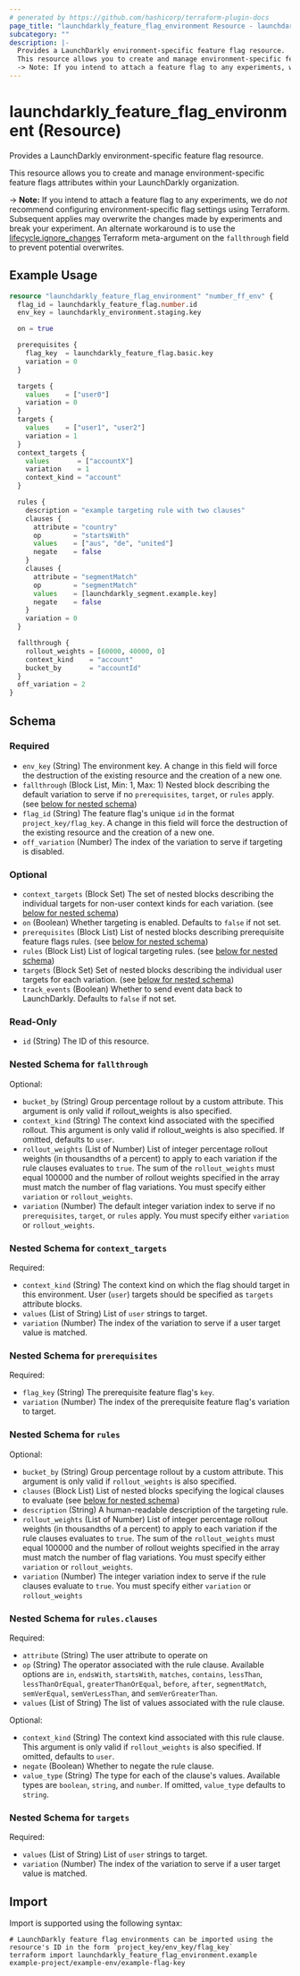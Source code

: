 ```yaml
---
# generated by https://github.com/hashicorp/terraform-plugin-docs
page_title: "launchdarkly_feature_flag_environment Resource - launchdarkly"
subcategory: ""
description: |-
  Provides a LaunchDarkly environment-specific feature flag resource.
  This resource allows you to create and manage environment-specific feature flags attributes within your LaunchDarkly organization.
  -> Note: If you intend to attach a feature flag to any experiments, we do not recommend configuring environment-specific flag settings using Terraform. Subsequent applies may overwrite the changes made by experiments and break your experiment. An alternate workaround is to use the lifecycle.ignore_changes https://developer.hashicorp.com/terraform/language/meta-arguments/lifecycle#ignore_changes Terraform meta-argument on the fallthrough field to prevent potential overwrites.
---
```


# launchdarkly_feature_flag_environment (Resource)

Provides a LaunchDarkly environment-specific feature flag resource.

This resource allows you to create and manage environment-specific feature flags attributes within your LaunchDarkly organization.

-> **Note:** If you intend to attach a feature flag to any experiments, we do _not_ recommend configuring environment-specific flag settings using Terraform. Subsequent applies may overwrite the changes made by experiments and break your experiment. An alternate workaround is to use the [lifecycle.ignore_changes](https://developer.hashicorp.com/terraform/language/meta-arguments/lifecycle#ignore_changes) Terraform meta-argument on the `fallthrough` field to prevent potential overwrites.

## Example Usage

```terraform
resource "launchdarkly_feature_flag_environment" "number_ff_env" {
  flag_id = launchdarkly_feature_flag.number.id
  env_key = launchdarkly_environment.staging.key

  on = true

  prerequisites {
    flag_key  = launchdarkly_feature_flag.basic.key
    variation = 0
  }

  targets {
    values    = ["user0"]
    variation = 0
  }
  targets {
    values    = ["user1", "user2"]
    variation = 1
  }
  context_targets {
    values       = ["accountX"]
    variation    = 1
    context_kind = "account"
  }

  rules {
    description = "example targeting rule with two clauses"
    clauses {
      attribute = "country"
      op        = "startsWith"
      values    = ["aus", "de", "united"]
      negate    = false
    }
    clauses {
      attribute = "segmentMatch"
      op        = "segmentMatch"
      values    = [launchdarkly_segment.example.key]
      negate    = false
    }
    variation = 0
  }

  fallthrough {
    rollout_weights = [60000, 40000, 0]
    context_kind    = "account"
    bucket_by       = "accountId"
  }
  off_variation = 2
}
```

<!-- schema generated by tfplugindocs -->
## Schema

### Required

- `env_key` (String) The environment key. A change in this field will force the destruction of the existing resource and the creation of a new one.
- `fallthrough` (Block List, Min: 1, Max: 1) Nested block describing the default variation to serve if no `prerequisites`, `target`, or `rules` apply. (see [below for nested schema](#nestedblock--fallthrough))
- `flag_id` (String) The feature flag's unique `id` in the format `project_key/flag_key`. A change in this field will force the destruction of the existing resource and the creation of a new one.
- `off_variation` (Number) The index of the variation to serve if targeting is disabled.

### Optional

- `context_targets` (Block Set) The set of nested blocks describing the individual targets for non-user context kinds for each variation. (see [below for nested schema](#nestedblock--context_targets))
- `on` (Boolean) Whether targeting is enabled. Defaults to `false` if not set.
- `prerequisites` (Block List) List of nested blocks describing prerequisite feature flags rules. (see [below for nested schema](#nestedblock--prerequisites))
- `rules` (Block List) List of logical targeting rules. (see [below for nested schema](#nestedblock--rules))
- `targets` (Block Set) Set of nested blocks describing the individual user targets for each variation. (see [below for nested schema](#nestedblock--targets))
- `track_events` (Boolean) Whether to send event data back to LaunchDarkly. Defaults to `false` if not set.

### Read-Only

- `id` (String) The ID of this resource.

<a id="nestedblock--fallthrough"></a>
### Nested Schema for `fallthrough`

Optional:

- `bucket_by` (String) Group percentage rollout by a custom attribute. This argument is only valid if rollout_weights is also specified.
- `context_kind` (String) The context kind associated with the specified rollout. This argument is only valid if rollout_weights is also specified. If omitted, defaults to `user`.
- `rollout_weights` (List of Number) List of integer percentage rollout weights (in thousandths of a percent) to apply to each variation if the rule clauses evaluates to `true`. The sum of the `rollout_weights` must equal 100000 and the number of rollout weights specified in the array must match the number of flag variations. You must specify either `variation` or `rollout_weights`.
- `variation` (Number) The default integer variation index to serve if no `prerequisites`, `target`, or `rules` apply. You must specify either `variation` or `rollout_weights`.


<a id="nestedblock--context_targets"></a>
### Nested Schema for `context_targets`

Required:

- `context_kind` (String) The context kind on which the flag should target in this environment. User (`user`) targets should be specified as `targets` attribute blocks.
- `values` (List of String) List of `user` strings to target.
- `variation` (Number) The index of the variation to serve if a user target value is matched.


<a id="nestedblock--prerequisites"></a>
### Nested Schema for `prerequisites`

Required:

- `flag_key` (String) The prerequisite feature flag's `key`.
- `variation` (Number) The index of the prerequisite feature flag's variation to target.


<a id="nestedblock--rules"></a>
### Nested Schema for `rules`

Optional:

- `bucket_by` (String) Group percentage rollout by a custom attribute. This argument is only valid if `rollout_weights` is also specified.
- `clauses` (Block List) List of nested blocks specifying the logical clauses to evaluate (see [below for nested schema](#nestedblock--rules--clauses))
- `description` (String) A human-readable description of the targeting rule.
- `rollout_weights` (List of Number) List of integer percentage rollout weights (in thousandths of a percent) to apply to each variation if the rule clauses evaluates to `true`. The sum of the `rollout_weights` must equal 100000 and the number of rollout weights specified in the array must match the number of flag variations. You must specify either `variation` or `rollout_weights`.
- `variation` (Number) The integer variation index to serve if the rule clauses evaluate to `true`. You must specify either `variation` or `rollout_weights`

<a id="nestedblock--rules--clauses"></a>
### Nested Schema for `rules.clauses`

Required:

- `attribute` (String) The user attribute to operate on
- `op` (String) The operator associated with the rule clause. Available options are `in`, `endsWith`, `startsWith`, `matches`, `contains`, `lessThan`, `lessThanOrEqual`, `greaterThanOrEqual`, `before`, `after`, `segmentMatch`, `semVerEqual`, `semVerLessThan`, and `semVerGreaterThan`.
- `values` (List of String) The list of values associated with the rule clause.

Optional:

- `context_kind` (String) The context kind associated with this rule clause. This argument is only valid if `rollout_weights` is also specified. If omitted, defaults to `user`.
- `negate` (Boolean) Whether to negate the rule clause.
- `value_type` (String) The type for each of the clause's values. Available types are `boolean`, `string`, and `number`. If omitted, `value_type` defaults to `string`.



<a id="nestedblock--targets"></a>
### Nested Schema for `targets`

Required:

- `values` (List of String) List of `user` strings to target.
- `variation` (Number) The index of the variation to serve if a user target value is matched.

## Import

Import is supported using the following syntax:

```shell
# LaunchDarkly feature flag environments can be imported using the resource's ID in the form `project_key/env_key/flag_key`
terraform import launchdarkly_feature_flag_environment.example example-project/example-env/example-flag-key
```
